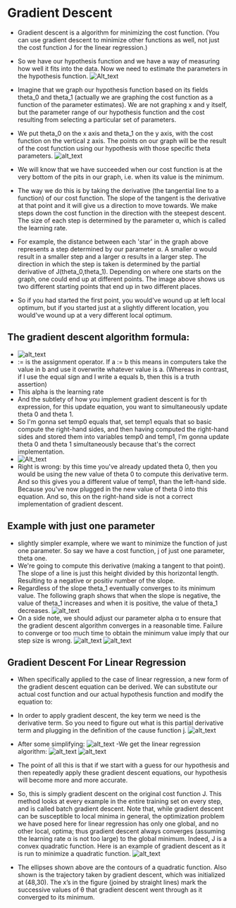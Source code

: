 # Gradient Descent

- Gradient descent is a algorithm for minimizing the cost function. (You can use gradient descent to minimize other functions as well, not just the cost function J for the linear regression.)
- So we have our hypothesis function and we have a way of measuring how well it fits into the data. Now we need to estimate the parameters in the hypothesis function.
![Alt_text](https://i.imgur.com/gMNkqyV.jpg)

- Imagine that we graph our hypothesis function based on its fields theta_0 and theta_1  (actually we are graphing the cost function as a function of the parameter estimates). We are not graphing x and y itself, but the parameter range of our hypothesis function and the cost resulting from selecting a particular set of parameters.
- We put theta_0 on the x axis and theta_1 on the y axis, with the cost function on the vertical z axis. The points on our graph will be the result of the cost function using our hypothesis with those specific theta parameters. 
![alt_text](https://i.imgur.com/tTCT4WR.png)
- We will know that we have succeeded when our cost function is at the very bottom of the pits in our graph, i.e. when its value is the minimum. 
- The way we do this is by taking the derivative (the tangential line to a function) of our cost function. The slope of the tangent is the derivative at that point and it will give us a direction to move towards. We make steps down the cost function in the direction with the steepest descent. The size of each step is determined by the parameter α, which is called the learning rate. 
- For example, the distance between each 'star' in the graph above represents a step determined by our parameter α. A smaller α would result in a smaller step and a larger α results in a larger step. The direction in which the step is taken is determined by the partial derivative of J(theta_0,theta_1). Depending on where one starts on the graph, one could end up at different points. The image above shows us two different starting points that end up in two different places. 
- So if you had started the first point, you would've wound up at left local optimum, but if you started just at a slightly different location, you would've wound up at a very different local optimum.

 ## The gradient descent algorithm formula: 
- ![alt_text](https://i.imgur.com/W3RX6HA.jpg)
- := is the assignment operator.  If a := b  this means in computers take the value in b and use it overwrite whatever value is a. (Whereas in contrast, if I use the equal sign and I write a equals b, then this is a truth assertion)
- This alpha is the learning rate
- And the subtlety of how you implement gradient descent is for th expression, for this update equation, you want to simultaneously update theta 0 and theta 1.
- So I'm gonna set temp0 equals that, set temp1 equals that so basic compute the right-hand sides, and then having computed the right-hand sides and stored them into variables temp0 and temp1, I'm gonna update theta 0 and theta 1 simultaneously because that's the correct implementation.
- ![Alt_text](https://i.imgur.com/LbsrFD6.png)
- Right is wrong: by this time you've already updated theta 0, then you would be using the new value of theta 0 to compute this derivative term. And so this gives you a different value of temp1, than the left-hand side. Because you've now plugged in the new value of theta 0 into this equation. And so, this on the right-hand side is not a correct implementation of gradient descent.

## Example with just one parameter
- slightly simpler example, where we want to minimize the function of just one parameter. So say we have a cost function, j of just one parameter, theta one.
- We're going to compute this derivative (making a tangent to that point). The slope of a line is just this height divided by this horizontal length. Resulting to a negative or positiv number of the slope.
- Regardless of the slope theta_1 eventually converges to its minimum value. The following graph shows that when the slope is negative, the value of theta_1 increases and when it is positive, the value of theta_1  decreases. ![alt_text](https://i.imgur.com/2vgcaQR.png)
- On a side note, we should adjust our parameter  alpha α to ensure that the gradient descent algorithm converges in a reasonable time. Failure to converge or too much time to obtain the minimum value imply that our step size is wrong. ![alt_text](https://i.imgur.com/GcBPgCH.png)
![alt_text](https://i.imgur.com/Prh42xf.jpg)


## Gradient Descent For Linear Regression
- When specifically applied to the case of linear regression, a new form of the gradient descent equation can be derived. We can substitute our actual cost function and our actual hypothesis function and modify the equation to:
- In order to apply gradient descent, the key term we need is the derivative term. So you need to figure out what is this partial derivative term and plugging in the definition of the cause function j.
![alt_text](https://i.imgur.com/qWbCInT.jpg)
- After some simplifying:
![alt_text](https://i.imgur.com/B2cCTcM.jpg)
-We get the linear regression algorithm:
![alt_text](https://i.imgur.com/kcTHFBZ.jpg)
![alt_text](https://i.imgur.com/6o03Pvm.jpg)
- The point of all this is that if we start with a guess for our hypothesis and then repeatedly apply these gradient descent equations, our hypothesis will become more and more accurate.

- So, this is simply gradient descent on the original cost function J. This method looks at every example in the entire training set on every step, and is called batch gradient descent. Note that, while gradient descent can be susceptible to local minima in general, the optimization problem we have posed here for linear regression has only one global, and no other local, optima; thus gradient descent always converges (assuming the learning rate α is not too large) to the global minimum. Indeed, J is a convex quadratic function. Here is an example of gradient descent as it is run to minimize a quadratic function.
![alt_text](https://i.imgur.com/UlOUA11.png)
- The ellipses shown above are the contours of a quadratic function. Also shown is the trajectory taken by gradient descent, which was initialized at (48,30). The x’s in the figure (joined by straight lines) mark the successive values of θ that gradient descent went through as it converged to its minimum.

